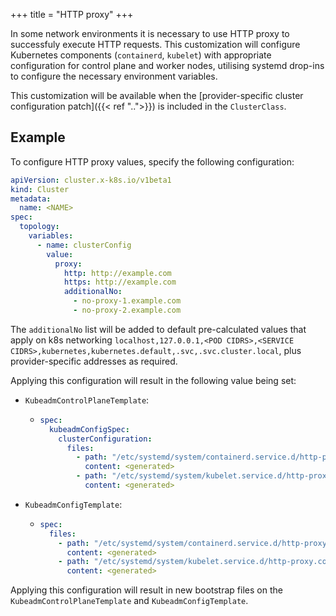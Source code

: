 +++
title = "HTTP proxy"
+++

In some network environments it is necessary to use HTTP proxy to successfuly execute HTTP requests.
This customization will configure Kubernetes components (`containerd`, `kubelet`) with appropriate configuration for
control plane and worker nodes, utilising systemd drop-ins to configure the necessary environment variables.

This customization will be available when the
[provider-specific cluster configuration patch]({{< ref "..">}}) is included in the `ClusterClass`.

## Example

To configure HTTP proxy values, specify the following configuration:

```yaml
apiVersion: cluster.x-k8s.io/v1beta1
kind: Cluster
metadata:
  name: <NAME>
spec:
  topology:
    variables:
      - name: clusterConfig
        value:
          proxy:
            http: http://example.com
            https: http://example.com
            additionalNo:
              - no-proxy-1.example.com
              - no-proxy-2.example.com
```

The `additionalNo` list will be added to default pre-calculated values that apply on k8s networking
`localhost,127.0.0.1,<POD CIDRS>,<SERVICE CIDRS>,kubernetes,kubernetes.default,.svc,.svc.cluster.local`, plus
provider-specific addresses as required.

Applying this configuration will result in the following value being set:

- `KubeadmControlPlaneTemplate`:

  - ```yaml
    spec:
      kubeadmConfigSpec:
        clusterConfiguration:
          files:
            - path: "/etc/systemd/system/containerd.service.d/http-proxy.conf"
              content: <generated>
            - path: "/etc/systemd/system/kubelet.service.d/http-proxy.conf"
              content: <generated>
    ```

- `KubeadmConfigTemplate`:

  - ```yaml
    spec:
      files:
        - path: "/etc/systemd/system/containerd.service.d/http-proxy.conf"
          content: <generated>
        - path: "/etc/systemd/system/kubelet.service.d/http-proxy.conf"
          content: <generated>
    ```

Applying this configuration will result in new bootstrap files on the `KubeadmControlPlaneTemplate`
and `KubeadmConfigTemplate`.
